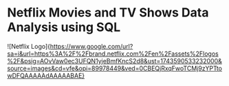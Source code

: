 # Netflix Movies and TV Shows Data Analysis using SQL

![Netflix Logo]{https://www.google.com/url?sa=i&url=https%3A%2F%2Fbrand.netflix.com%2Fen%2Fassets%2Flogos%2F&psig=AOvVaw0ec3UFQN1yjeBmfKncS2d8&ust=1743590533232000&source=images&cd=vfe&opi=89978449&ved=0CBEQjRxqFwoTCMj9zYPTtowDFQAAAAAdAAAAABAE}
